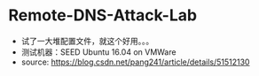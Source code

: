 # Remote-DNS-Attack-Lab

* 试了一大堆配置文件，就这个好用。。。
* 测试机器：SEED Ubuntu 16.04 on VMWare
* source: <https://blog.csdn.net/pang241/article/details/51512130>

